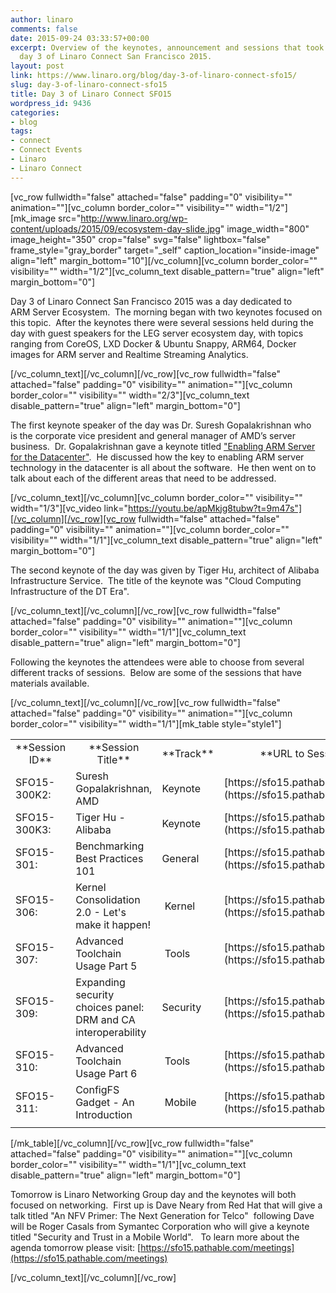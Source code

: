 ```yaml
---
author: linaro
comments: false
date: 2015-09-24 03:33:57+00:00
excerpt: Overview of the keynotes, announcement and sessions that took place during
  day 3 of Linaro Connect San Francisco 2015.
layout: post
link: https://www.linaro.org/blog/day-3-of-linaro-connect-sfo15/
slug: day-3-of-linaro-connect-sfo15
title: Day 3 of Linaro Connect SFO15
wordpress_id: 9436
categories:
- blog
tags:
- connect
- Connect Events
- Linaro
- Linaro Connect
---
```


[vc_row fullwidth="false" attached="false" padding="0" visibility="" animation=""][vc_column border_color="" visibility="" width="1/2"][mk_image src="http://www.linaro.org/wp-content/uploads/2015/09/ecosystem-day-slide.jpg" image_width="800" image_height="350" crop="false" svg="false" lightbox="false" frame_style="gray_border" target="_self" caption_location="inside-image" align="left" margin_bottom="10"][/vc_column][vc_column border_color="" visibility="" width="1/2"][vc_column_text disable_pattern="true" align="left" margin_bottom="0"]


Day 3 of Linaro Connect San Francisco 2015 was a day dedicated to ARM Server Ecosystem.  The morning began with two keynotes focused on this topic.  After the keynotes there were several sessions held during the day with guest speakers for the LEG server ecosystem day, with topics ranging from CoreOS, LXD Docker & Ubuntu Snappy, ARM64, Docker images for ARM server and Realtime Streaming Analytics.


[/vc_column_text][/vc_column][/vc_row][vc_row fullwidth="false" attached="false" padding="0" visibility="" animation=""][vc_column border_color="" visibility="" width="2/3"][vc_column_text disable_pattern="true" align="left" margin_bottom="0"]


The first keynote speaker of the day was Dr. Suresh Gopalakrishnan who is the corporate vice president and general manager of AMD’s server business.  Dr. Gopalakrishnan gave a keynote titled ["Enabling ARM Server for the Datacenter"](https://youtu.be/apMkjg8tubw?t=9m47s).  He discussed how the key to enabling ARM server technology in the datacenter is all about the software.  He then went on to talk about each of the different areas that need to be addressed.


[/vc_column_text][/vc_column][vc_column border_color="" visibility="" width="1/3"][vc_video link="https://youtu.be/apMkjg8tubw?t=9m47s"][/vc_column][/vc_row][vc_row fullwidth="false" attached="false" padding="0" visibility="" animation=""][vc_column border_color="" visibility="" width="1/1"][vc_column_text disable_pattern="true" align="left" margin_bottom="0"]


The second keynote of the day was given by Tiger Hu, architect of Alibaba Infrastructure Service.  The title of the keynote was "Cloud Computing Infrastructure of the DT Era".


[/vc_column_text][/vc_column][/vc_row][vc_row fullwidth="false" attached="false" padding="0" visibility="" animation=""][vc_column border_color="" visibility="" width="1/1"][vc_column_text disable_pattern="true" align="left" margin_bottom="0"]


Following the keynotes the attendees were able to choose from several different tracks of sessions.  Below are some of the sessions that have materials available.


[/vc_column_text][/vc_column][/vc_row][vc_row fullwidth="false" attached="false" padding="0" visibility="" animation=""][vc_column border_color="" visibility="" width="1/1"][mk_table style="style1"]
<table width="1020" >
<tbody >
<tr >

<td width="90" style="text-align: center;" >**Session ID**
</td>

<td width="347" style="text-align: center;" >**Session Title**
</td>

<td width="64" style="text-align: center;" >**Track**
</td>

<td width="519" style="text-align: center;" >**URL to Session Information**
</td>
</tr>
<tr >

<td width="90" >SFO15-300K2:
</td>

<td width="347" >Suresh Gopalakrishnan, AMD
</td>

<td width="64" >Keynote
</td>

<td width="519" >[https://sfo15.pathable.com/meetings/302930](https://sfo15.pathable.com/meetings/302930)
</td>
</tr>
<tr >

<td width="90" >SFO15-300K3:
</td>

<td width="347" >Tiger Hu - Alibaba
</td>

<td width="64" >Keynote
</td>

<td width="519" >[https://sfo15.pathable.com/meetings/302931](https://sfo15.pathable.com/meetings/302931)
</td>
</tr>
<tr >

<td width="90" >SFO15-301:
</td>

<td width="347" >Benchmarking Best Practices 101
</td>

<td width="64" >General
</td>

<td width="519" >[https://sfo15.pathable.com/meetings/302933](https://sfo15.pathable.com/meetings/302933)
</td>
</tr>
<tr >

<td width="90" >SFO15-306:
</td>

<td width="347" >Kernel Consolidation 2.0 - Let's make it happen!
</td>

<td width="64" > Kernel
</td>

<td width="519" >[https://sfo15.pathable.com/meetings/302939](https://sfo15.pathable.com/meetings/302939)
</td>
</tr>
<tr >

<td width="90" >SFO15-307:
</td>

<td width="347" >Advanced Toolchain Usage Part 5
</td>

<td width="64" > Tools
</td>

<td width="519" >[https://sfo15.pathable.com/meetings/302940](https://sfo15.pathable.com/meetings/302940)
</td>
</tr>
<tr >

<td width="90" >SFO15-309:
</td>

<td width="347" >Expanding security choices panel: DRM and CA interoperability
</td>

<td width="64" >Security
</td>

<td width="519" >[https://sfo15.pathable.com/meetings/302942](https://sfo15.pathable.com/meetings/302942)
</td>
</tr>
<tr >

<td width="90" >SFO15-310:
</td>

<td width="347" >Advanced Toolchain Usage Part 6
</td>

<td width="64" > Tools
</td>

<td width="519" >[https://sfo15.pathable.com/meetings/302943](https://sfo15.pathable.com/meetings/302943)
</td>
</tr>
<tr >

<td width="90" >SFO15-311:
</td>

<td width="347" >ConfigFS Gadget - An Introduction
</td>

<td width="64" > Mobile
</td>

<td width="519" >[https://sfo15.pathable.com/meetings/302944](https://sfo15.pathable.com/meetings/302944)
</td>
</tr>
<tr >

<td width="90" >
</td>

<td width="347" >
</td>

<td width="64" >
</td>

<td width="519" >
</td>
</tr>
</tbody>
</table>
[/mk_table][/vc_column][/vc_row][vc_row fullwidth="false" attached="false" padding="0" visibility="" animation=""][vc_column border_color="" visibility="" width="1/1"][vc_column_text disable_pattern="true" align="left" margin_bottom="0"]

Tomorrow is Linaro Networking Group day and the keynotes will both focused on networking.  First up is Dave Neary from Red Hat that will give a talk titled "An NFV Primer: The Next Generation for Telco"  following Dave will be Roger Casals from Symantec Corporation who will give a keynote titled "Security and Trust in a Mobile World".   To learn more about the agenda tomorrow please visit: [https://sfo15.pathable.com/meetings](https://sfo15.pathable.com/meetings)

[/vc_column_text][/vc_column][/vc_row]

